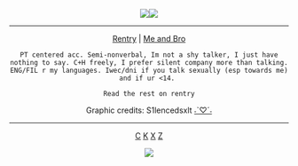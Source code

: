 <p align="center">
<img src="https://64.media.tumblr.com/77997316407a8e22e5f2e7fad82e7b70/abf49e99cd3e9f51-74/s500x750/d59855c0bd37405a8b35fa239dba627505426e2d.pnj"/><img src="https://64.media.tumblr.com/cef4b4707cc33bb1f60dfdd376d5fe34/abf49e99cd3e9f51-93/s500x750/1bbd19f24b9a75b87cc68c597d85716d54ec826e.pnj"/>
  <div align="center">

________________________________________________________________________

[Rentry](https://rentry.org/kingofthecourtx) | [Me and Bro](https://rentry.org/lunaestrela)

```PT centered acc. Semi-nonverbal, Im not a shy talker, I just have nothing to say. C+H freely, I prefer silent company more than talking. ENG/FIL r my languages. Iwec/dni if you talk sexually (esp towards me) and if ur <14. ```

```Read the rest on rentry```

Graphic credits: S1lencedsxlt [˗ˋ♡ˊ˗](https://www.tumblr.com/s1lencedsxlt?source=share)
______________________________________________________

[C](https://github.com/ChromaDrift)‎ [K](https://github.com/yurivampire) [X](https://github.com/steIIarism) [Z](https://github.com/verifiedreality)

![](https://komarev.com/ghpvc/?username=Ivanddal&color=blue&style=flat&label=𓆩♡𓆪&abbreviated=true)
<!--
**MirroredVeracity/MirroredVeracity** is a ✨ _special_ ✨ repository because its `README.md` (this file) appears on your GitHub profile.

Here are some ideas to get you started:

- 🔭 I’m currently working on ...
- 🌱 I’m currently learning ...
- 👯 I’m looking to collaborate on ...
- 🤔 I’m looking for help with ...
- 💬 Ask me about ...
- 📫 How to reach me: ...
- 😄 Pronouns: ...
- ⚡ Fun fact: ...
-->
